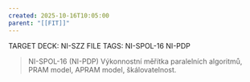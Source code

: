 ```yaml
---
created: 2025-10-16T10:05:00
parent: "[[FIT]]"
---
```


TARGET DECK: NI-SZZ
FILE TAGS: NI-SPOL-16 NI-PDP

> NI-SPOL-16 (NI-PDP)
> Výkonnostní měřítka paralelních algoritmů, PRAM model, APRAM model, škálovatelnost.
